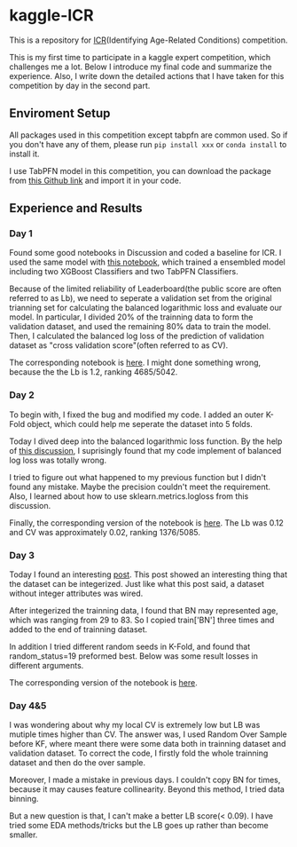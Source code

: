 # kaggle-ICR
This is a repository for [ICR](https://www.kaggle.com/competitions/icr-identify-age-related-conditions)(Identifying Age-Related Conditions) competition.

This is my first time to participate in a kaggle expert competition, which challenges me a lot. Below I introduce my final code and summarize the experience. Also, I write down the detailed actions that I have taken for this competition by day in the second part.

## Enviroment Setup
All packages used in this competition except tabpfn are common used. So if you don't have any of them, please run ```pip install xxx``` or ```conda install``` to install it. 

I use TabPFN model in this competition, you can download the package from [this Github link](https://github.com/kashif/TabPFN) and import it in your code.

## Experience and Results
### Day 1
Found some good notebooks in Discussion and coded a baseline for ICR. I used the same model with [this notebook](https://www.kaggle.com/code/aikhmelnytskyy/public-krni-pdi-with-two-additional-models), which trained a ensembled model including two XGBoost Classifiers and two TabPFN Classifiers.

Because of the limited reliability of Leaderboard(the public score are often referred to as Lb), we need to seperate a validation set from the original trianning set for calculating the balanced logarithmic loss and evaluate our model. In particular, I divided 20% of the trainning data to form the validation dataset, and used the remaining 80% data to train the model. Then, I calculated the balanced log loss of the prediction of validation dataset as "cross validation score"(often referred to as CV).

The corresponding notebook is [here](https://www.kaggle.com/code/stevenzzf0926/icr-xgboost-tabpfn?scriptVersionId=136694987). I might done something wrong, because the the Lb is 1.2, ranking 4685/5042.

### Day 2
To begin with, I fixed the bug and modified my code. I added an outer K-Fold object, which could help me seperate the dataset into 5 folds.

Today I dived deep into the balanced logarithmic loss function. By the help of [this discussion](https://www.kaggle.com/competitions/icr-identify-age-related-conditions/discussion/422442), I suprisingly found that my code implement of balanced log loss was totally wrong.

I tried to figure out what happened to my previous function but I didn't found any mistake. Maybe the precision couldn't meet the requirement. Also, I learned about how to use sklearn.metrics.logloss from this discussion.

Finally, the corresponding version of the notebook is [here](https://www.kaggle.com/code/stevenzzf0926/icr-xgboost-tabpfn?scriptVersionId=136694987). The Lb was 0.12 and CV was approximately 0.02, ranking 1376/5085.

### Day 3
Today I found an interesting [post](https://www.kaggle.com/competitions/icr-identify-age-related-conditions/discussion/413198). This post showed an interesting thing that the dataset can be integerized. Just like what this post said, a dataset without integer attributes was wired.

After integerized the trainning data, I found that BN may represented age, which was ranging from 29 to 83. So I copied train['BN'] three times and added to the end of trainning dataset.

In addition I tried different random seeds in K-Fold, and found that random_status=19 preformed best. Below was some result losses in different arguments.

The corresponding version of the notebook is [here]().

### Day 4&5
I was wondering about why my local CV is extremely low but LB was mutiple times higher than CV. The answer was, I used Random Over Sample before KF, where meant there were some data both in trainning dataset and validation dataset. To correct the code, I firstly fold the whole trainning dataset and then do the over sample.

Moreover, I made a mistake in previous days. I couldn't copy BN for times, because it may causes feature collinearity. Beyond this method, I tried data binning.

But a new question is that, I can't make a better LB score(< 0.09). I have tried some EDA methods/tricks but the LB goes up rather than become smaller.
